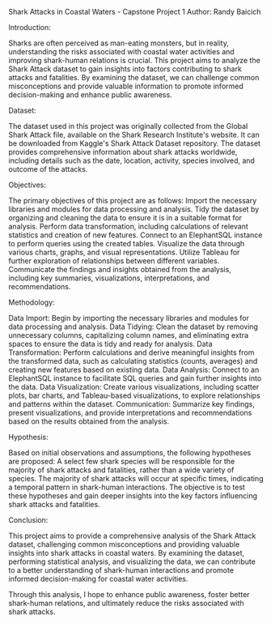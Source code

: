 Shark Attacks in Coastal Waters - Capstone Project 1
Author: Randy Baicich

Introduction:

Sharks are often perceived as man-eating monsters, but in reality, understanding the risks associated with coastal water activities and improving shark-human relations is crucial. This project aims to analyze the Shark Attack dataset to gain insights into factors contributing to shark attacks and fatalities. By examining the dataset, we can challenge common misconceptions and provide valuable information to promote informed decision-making and enhance public awareness.

Dataset:

The dataset used in this project was originally collected from the Global Shark Attack file, available on the Shark Research Institute's website. It can be downloaded from Kaggle's Shark Attack Dataset repository. The dataset provides comprehensive information about shark attacks worldwide, including details such as the date, location, activity, species involved, and outcome of the attacks.

Objectives:

The primary objectives of this project are as follows:
Import the necessary libraries and modules for data processing and analysis.
Tidy the dataset by organizing and cleaning the data to ensure it is in a suitable format for analysis.
Perform data transformation, including calculations of relevant statistics and creation of new features.
Connect to an ElephantSQL instance to perform queries using the created tables.
Visualize the data through various charts, graphs, and visual representations.
Utilize Tableau for further exploration of relationships between different variables.
Communicate the findings and insights obtained from the analysis, including key summaries, visualizations, interpretations, and recommendations.

Methodology:

Data Import: Begin by importing the necessary libraries and modules for data processing and analysis.
Data Tidying: Clean the dataset by removing unnecessary columns, capitalizing column names, and eliminating extra spaces to ensure the data is tidy and ready for analysis.
Data Transformation: Perform calculations and derive meaningful insights from the transformed data, such as calculating statistics (counts, averages) and creating new features based on existing data.
Data Analysis: Connect to an ElephantSQL instance to facilitate SQL queries and gain further insights into the data.
Data Visualization: Create various visualizations, including scatter plots, bar charts, and Tableau-based visualizations, to explore relationships and patterns within the dataset.
Communication: Summarize key findings, present visualizations, and provide interpretations and recommendations based on the results obtained from the analysis.


Hypothesis:

Based on initial observations and assumptions, the following hypotheses are proposed:
A select few shark species will be responsible for the majority of shark attacks and fatalities, rather than a wide variety of species.
The majority of shark attacks will occur at specific times, indicating a temporal pattern in shark-human interactions.
The objective is to test these hypotheses and gain deeper insights into the key factors influencing shark attacks and fatalities.

Conclusion:

This project aims to provide a comprehensive analysis of the Shark Attack dataset, challenging common misconceptions and providing valuable insights into shark attacks in coastal waters. By examining the dataset, performing statistical analysis, and visualizing the data, we can contribute to a better understanding of shark-human interactions and promote informed decision-making for coastal water activities.

Through this analysis, I hope to enhance public awareness, foster better shark-human relations, and ultimately reduce the risks associated with shark attacks.